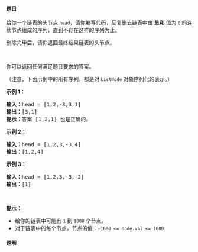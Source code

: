 #### 题目
<p>给你一个链表的头节点&nbsp;<code>head</code>，请你编写代码，反复删去链表中由 <strong>总和</strong>&nbsp;值为 <code>0</code> 的连续节点组成的序列，直到不存在这样的序列为止。</p>

<p>删除完毕后，请你返回最终结果链表的头节点。</p>

<p>&nbsp;</p>

<p>你可以返回任何满足题目要求的答案。</p>

<p>（注意，下面示例中的所有序列，都是对&nbsp;<code>ListNode</code>&nbsp;对象序列化的表示。）</p>

<p><strong>示例 1：</strong></p>

<pre><strong>输入：</strong>head = [1,2,-3,3,1]
<strong>输出：</strong>[3,1]
<strong>提示：</strong>答案 [1,2,1] 也是正确的。
</pre>

<p><strong>示例 2：</strong></p>

<pre><strong>输入：</strong>head = [1,2,3,-3,4]
<strong>输出：</strong>[1,2,4]
</pre>

<p><strong>示例 3：</strong></p>

<pre><strong>输入：</strong>head = [1,2,3,-3,-2]
<strong>输出：</strong>[1]
</pre>

<p>&nbsp;</p>

<p><strong>提示：</strong></p>

<ul>
	<li>给你的链表中可能有 <code>1</code> 到&nbsp;<code>1000</code>&nbsp;个节点。</li>
	<li>对于链表中的每个节点，节点的值：<code>-1000 &lt;= node.val &lt;= 1000</code>.</li>
</ul>


 #### 题解